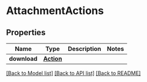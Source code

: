 # AttachmentActions

## Properties
Name | Type | Description | Notes
------------ | ------------- | ------------- | -------------
**download** | [**Action**](Action.md) |  | 

[[Back to Model list]](../README.md#documentation-for-models) [[Back to API list]](../README.md#documentation-for-api-endpoints) [[Back to README]](../README.md)


